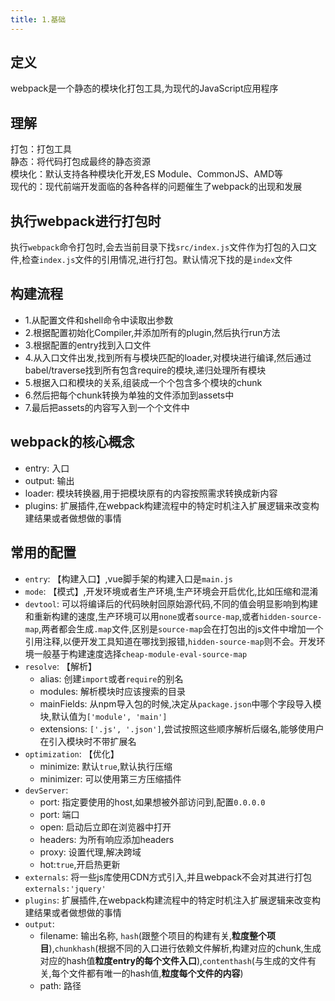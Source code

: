 ```yaml
---
title: 1.基础
---
```

## 定义
webpack是一个静态的模块化打包工具,为现代的JavaScript应用程序
## 理解
打包：打包工具  
静态：将代码打包成最终的静态资源  
模块化：默认支持各种模块化开发,ES Module、CommonJS、AMD等  
现代的：现代前端开发面临的各种各样的问题催生了webpack的出现和发展
## 执行webpack进行打包时
执行`webpack`命令打包时,会去当前目录下找`src/index.js`文件作为打包的入口文件,检查`index.js`文件的引用情况,进行打包。默认情况下找的是`index`文件
## 构建流程
- 1.从配置文件和shell命令中读取出参数
- 2.根据配置初始化Compiler,并添加所有的plugin,然后执行run方法
- 3.根据配置的entry找到入口文件
- 4.从入口文件出发,找到所有与模块匹配的loader,对模块进行编译,然后通过babel/traverse找到所有包含require的模块,递归处理所有模块
- 5.根据入口和模块的关系,组装成一个个包含多个模块的chunk
- 6.然后把每个chunk转换为单独的文件添加到assets中
- 7.最后把assets的内容写入到一个个文件中
## webpack的核心概念
- entry: 入口
- output: 输出
- loader: 模块转换器,用于把模块原有的内容按照需求转换成新内容
- plugins: 扩展插件,在webpack构建流程中的特定时机注入扩展逻辑来改变构建结果或者做想做的事情

## 常用的配置
- `entry`: 【构建入口】,vue脚手架的构建入口是`main.js`
- `mode`: 【模式】,开发环境或者生产环境,生产环境会开启优化,比如压缩和混淆
- `devtool`: 可以将编译后的代码映射回原始源代码,不同的值会明显影响到构建和重新构建的速度,生产环境可以用`none`或者`source-map`,或者`hidden-source-map`,两者都会生成`.map`文件,区别是`source-map`会在打包出的js文件中增加一个引用注释,以便开发工具知道在哪找到报错,`hidden-source-map`则不会。开发环境一般基于构建速度选择`cheap-module-eval-source-map`
- `resolve`: 【解析】
  - alias: 创建`import`或者`require`的别名
  - modules: 解析模块时应该搜索的目录
  - mainFields: 从npm导入包的时候,决定从`package.json`中哪个字段导入模块,默认值为`['module', 'main']`
  - extensions: `['.js', '.json']`,尝试按照这些顺序解析后缀名,能够使用户在引入模块时不带扩展名
- `optimization`: 【优化】
  - minimize: 默认`true`,默认执行压缩
  - minimizer: 可以使用第三方压缩插件
- `devServer`: 
  - port: 指定要使用的host,如果想被外部访问到,配置`0.0.0.0`
  - port: 端口
  - open: 启动后立即在浏览器中打开
  - headers: 为所有响应添加headers
  - proxy: 设置代理,解决跨域
  - hot:`true`,开启热更新 
- `externals`: 将一些js库使用CDN方式引入,并且webpack不会对其进行打包`externals:'jquery'`
- `plugins`: 扩展插件,在webpack构建流程中的特定时机注入扩展逻辑来改变构建结果或者做想做的事情
- `output`: 
  - filename: 输出名称, `hash`(跟整个项目的构建有关,**粒度整个项目**),`chunkhash`(根据不同的入口进行依赖文件解析,构建对应的chunk,生成对应的hash值**粒度entry的每个文件入口**),`contenthash`(与生成的文件有关,每个文件都有唯一的hash值,**粒度每个文件的内容**)
  - path: 路径
